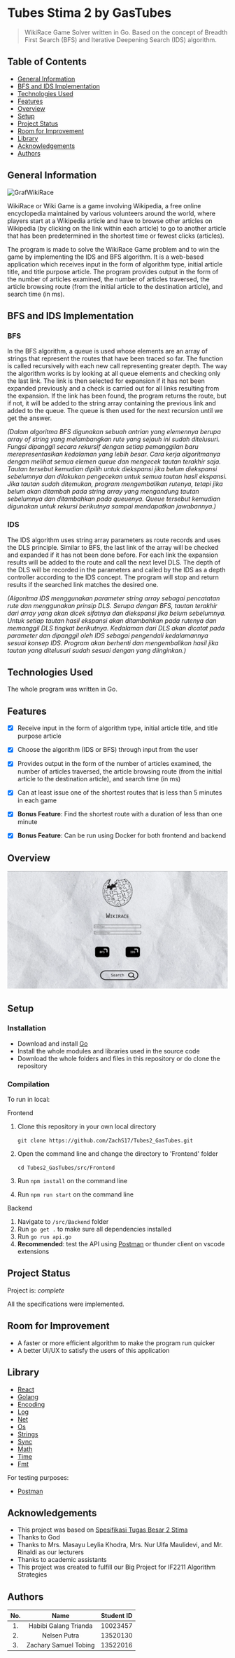 # Tubes Stima 2 by GasTubes
> WikiRace Game Solver written in Go. Based on the concept of Breadth First Search (BFS) and Iterative Deepening Search (IDS) algorithm.


## Table of Contents
* [General Information](#general-information)
* [BFS and IDS Implementation](#bfs-and-ids-implementation)
* [Technologies Used](#technologies-used)
* [Features](#features)
* [Overview](#overview)
* [Setup](#setup)
* [Project Status](#project-status)
* [Room for Improvement](#room-for-improvement)
* [Library](#library)
* [Acknowledgements](#acknowledgements)
* [Authors](#authors)


## General Information
![GrafWikiRace](https://miro.medium.com/v2/resize:fit:1400/1*jxmEbVn2FFWybZsIicJCWQ.png)

WikiRace or Wiki Game is a game involving Wikipedia, a free online encyclopedia maintained by various volunteers around the world, where players start at a Wikipedia article and have to browse other articles on Wikipedia (by clicking on the link within each article) to go to another article that has been predetermined in the shortest time or fewest clicks (articles).

The program is made to solve the WikiRace Game problem and to win the game by implementing the IDS and BFS algorithm. It is a web-based application which receives input in the form of algorithm type, initial article title, and title purpose article. The program provides output in the form of the number of articles examined, the number of articles traversed, the article browsing route (from the initial article to the destination article), and search time (in ms).

## BFS and IDS Implementation 
### BFS
In the BFS algorithm, a queue is used whose elements are an array of strings that represent the routes that have been traced so far. The function is called recursively with each new call representing greater depth. The way the algorithm works is by looking at all queue elements and checking only the last link. The link is then selected for expansion if it has not been expanded previously and a check is carried out for all links resulting from the expansion. If the link has been found, the program returns the route, but if not, it will be added to the string array containing the previous link and added to the queue. The queue is then used for the next recursion until we get the answer.

_(Dalam algoritma BFS digunakan sebuah antrian yang elemennya berupa array of string yang melambangkan rute yang sejauh ini sudah ditelusuri. Fungsi dipanggil secara rekursif dengan setiap pemanggilan baru merepresentasikan kedalaman yang lebih besar. Cara kerja algoritmanya dengan melihat semua elemen queue dan mengecek tautan terakhir saja. Tautan tersebut kemudian dipilih untuk diekspansi jika belum diekspansi sebelumnya dan dilakukan pengecekan untuk semua tautan hasil ekspansi. Jika tautan sudah ditemukan, program mengembalikan rutenya, tetapi jika belum akan ditambah pada string array yang mengandung tautan sebelumnya dan ditambahkan pada queuenya. Queue tersebut kemudian digunakan untuk rekursi berikutnya sampai mendapatkan jawabannya.)_

### IDS
The IDS algorithm uses string array parameters as route records and uses the DLS principle. Similar to BFS, the last link of the array will be checked and expanded if it has not been done before. For each link the expansion results will be added to the route and call the next level DLS. The depth of the DLS will be recorded in the parameters and called by the IDS as a depth controller according to the IDS concept. The program will stop and return results if the searched link matches the desired one.

_(Algoritma IDS menggunakan parameter string array sebagai pencatatan rute dan menggunakan prinsip DLS. Serupa dengan BFS, tautan terakhir dari array yang akan dicek sifatnya dan diekspansi jika belum sebelumnya. Untuk setiap tautan hasil ekspansi akan ditambahkan pada rutenya dan memanggil DLS tingkat berikutnya. Kedalaman dari DLS akan dicatat pada parameter dan dipanggil oleh IDS sebagai pengendali kedalamannya sesuai konsep IDS. Program akan berhenti dan mengembalikan hasil jika tautan yang ditelusuri sudah sesuai dengan yang diinginkan.)_


## Technologies Used
The whole program was written in Go.


## Features
- [x] Receive input in the form of algorithm type, initial article title, and title purpose article
- [x] Choose the algorithm (IDS or BFS) through input from the user
- [x] Provides output in the form of the number of articles examined, the number of articles traversed, the article browsing route (from the initial article to the destination article), and search time (in ms)
- [x] Can at least issue one of the shortest routes that is less than 5 minutes in each game
- [x] **Bonus Feature**: Find the shortest route with a duration of less than one minute
- [x] **Bonus Feature**: Can be run using Docker for both frontend and backend


## Overview
![Overview](src/Image/Overview.png)


## Setup
### Installation
- Download and install [Go](https://go.dev/doc/install) 
- Install the whole modules and libraries used in the source code
- Download the whole folders and files in this repository or do clone the repository

### Compilation 
To run in local:

Frontend
1. Clone this repository in your own local directory

    `git clone https://github.com/ZachS17/Tubes2_GasTubes.git`

2. Open the command line and change the directory to 'Frontend' folder

    `cd Tubes2_GasTubes/src/Frontend`
    
3. Run `npm install` on the command line
4. Run `npm run start` on the command line

Backend 
1. Navigate to `/src/Backend` folder
2. Run `go get .` to make sure all dependencies installed
3. Run `go run api.go`
4. **Recommended**: test the API using [Postman](https://www.postman.com/downloads/) or thunder client on vscode extensions


## Project Status
Project is: _complete_

All the specifications were implemented.


## Room for Improvement
- A faster or more efficient algorithm to make the program run quicker
- A better UI/UX to satisfy the users of this application


## Library
* [React](https://reactjs.org/)
* [Golang](https://go.dev/)
* [Encoding](https://pkg.go.dev/encoding)
* [Log](https://pkg.go.dev/log)
* [Net](https://pkg.go.dev/net)
* [Os](https://pkg.go.dev/os)
* [Strings](https://pkg.go.dev/strings)
* [Sync](https://pkg.go.dev/sync)
* [Math](https://pkg.go.dev/math)
* [Time](https://pkg.go.dev/time)
* [Fmt](https://pkg.go.dev/fmt)

For testing purposes:
* [Postman](https://www.postman.com/downloads/)

  
## Acknowledgements
- This project was based on [Spesifikasi Tugas Besar 2 Stima](https://informatika.stei.itb.ac.id/~rinaldi.munir/Stmik/2023-2024/Tubes2-Stima-2024.pdf)
- Thanks to God
- Thanks to Mrs. Masayu Leylia Khodra, Mrs. Nur Ulfa Maulidevi, and Mr. Rinaldi as our lecturers
- Thanks to academic assistants
- This project was created to fulfill our Big Project for IF2211 Algorithm Strategies


## Authors
| No. | Name | Student ID |
| :---: | :---: | :---: |
| 1. | Habibi Galang Trianda | 10023457 |
| 2. | Nelsen Putra | 13520130 |
| 3. | Zachary Samuel Tobing | 13522016 |
